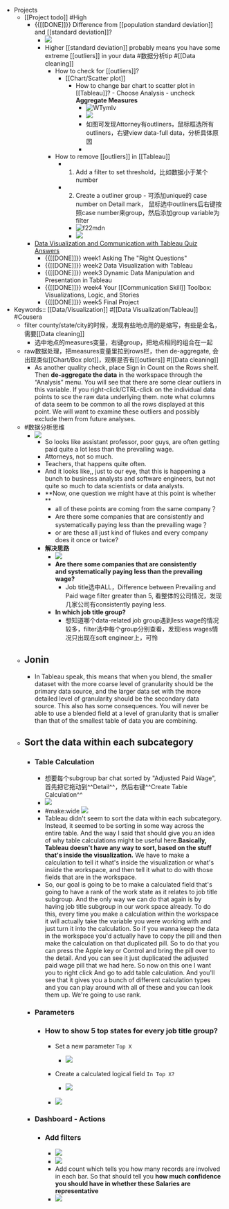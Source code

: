- Projects
    - [[Project todo]] #High
        - {{[[DONE]]}} Difference from [[population standard deviation]] and [[standard deviation]]?
            - ![](https://firebasestorage.googleapis.com/v0/b/firescript-577a2.appspot.com/o/imgs%2Fapp%2FFemFarm%2FCLSPr28M7M.png?alt=media&token=c056f875-2c18-4ea6-988e-4765b8f6a223)
            - Higher [[standard deviation]] probably means you have some extreme [[outliers]] in your data #数据分析tip #[[Data cleaning]]
                - How to check for [[outliers]]? 
                    - [[Chart/Scatter plot]]
                        - How to change bar chart to scatter plot in [[Tableau]]? - Choose Analysis - uncheck **Aggregate Measures**
                            - ![WTymlv](https://testksj.oss-cn-beijing.aliyuncs.com/uPic/WTymlv.png)
                            - ![](https://firebasestorage.googleapis.com/v0/b/firescript-577a2.appspot.com/o/imgs%2Fapp%2FFemFarm%2FUYlKQBmRUC.png?alt=media&token=a7f77e6a-7297-4d8e-b1ab-a1ef7181c58b)
                            - 如图可发现Attorney有outliners，鼠标框选所有outliners，右键view data-full data，分析具体原因
                            - 
                - How to remove [[outliers]] in [[Tableau]]
                    - 1. Add a filter to set threshold，比如数据小于某个number
                    - 2. Create a outliner group - 可添加unique的 case number on Detail mark， 鼠标选中outliners后右键按照case number来group，然后添加group variable为filter
                        - ![f22mdn](https://testksj.oss-cn-beijing.aliyuncs.com/uPic/f22mdn.png)
                        - ![](https://firebasestorage.googleapis.com/v0/b/firescript-577a2.appspot.com/o/imgs%2Fapp%2FFemFarm%2F2K_PImdznR.png?alt=media&token=ea59c4e6-89de-49f4-8a34-ec081e75aa1a)
        - [Data Visualization and Communication with Tableau Quiz Answers](https://networkingfunda.com/data-visualization-and-communication-with-tableau-quiz-answers/)
            - {{[[DONE]]}} week1 Asking The "Right Questions"
            - {{[[DONE]]}} week2 Data Visualization with Tableau
            - {{[[DONE]]}} week3 Dynamic Data Manipulation and Presentation in Tableau
            - {{[[DONE]]}} week4 Your [[Communication Skill]] Toolbox: Visualizations, Logic, and Stories
            - {{[[DONE]]}} week5 Final Project
- Keywords:: [[Data/Visualization]] #[[Data Visualization/Tableau]] #Cousera
    - filter county/state/city的时候，发现有些地点用的是缩写，有些是全名，需要[[Data cleaning]]
        - 选中地点的measures变量，右键group，把地点相同的组合在一起
    - raw数据处理，把measures变量里拉到rows栏，then de-aggregate, 会出现类似[[Chart/Box plot]]，观察是否有[[outliers]] #[[Data cleaning]] 
        - As another quality check, place Sign in Count on the Rows shelf. Then **de-aggregate the data** in the workspace through the “Analysis” menu. You will see that there are some clear outliers in this variable. If you right-click/CTRL-click on the individual data points to sce the raw data underlying them. note what columns of data seem to be common to all the rows displayed at this point. We will want to examine these outliers and possibly exclude them from future analyses.
    - #数据分析思维
        - ![](https://firebasestorage.googleapis.com/v0/b/firescript-577a2.appspot.com/o/imgs%2Fapp%2FFemFarm%2Fbokq2tpjIP.png?alt=media&token=d58d118c-45d5-4c72-9574-d81b28dd025b)
            - So looks like assistant professor, poor guys, are often getting paid quite a lot less than the prevailing wage.
            - Attorneys, not so much.
            - Teachers, that happens quite often.
            - And it looks like,, just to our eye, that this is happening a bunch to business analysts and software engineers, but not quite so much to data scientists or data analysts.
            - **Now, one question we might have at this point is whether ** 
                - all of these points are coming from the same company？
                - Are there some companies that are consistently and systematically paying less than the prevailing wage？
                - or are these all just kind of flukes and every company does it once or twice?
            - **解决思路**
                - ![](https://firebasestorage.googleapis.com/v0/b/firescript-577a2.appspot.com/o/imgs%2Fapp%2FFemFarm%2FUoHOBw6sUT.png?alt=media&token=c1928e7c-07ec-4737-ae8e-4d149d77ce0c)
                - **Are there some companies that are consistently and systematically paying less than the prevailing wage?**
                    - Job title选中ALL，Difference between Prevailing and Paid wage filter greater than 5, 看整体的公司情况，发现几家公司有consistently paying less.
                - **In which job title group?**
                    - 想知道哪个data-related job group遇到less wage的情况较多，filter选中每个group分别查看，发现less wages情况只出现在soft engineer上，可怜
    - ## Jonin
        - In Tableau speak, this means that when you blend, the smaller dataset with the more coarse level of granularity should be the primary data source, and the larger data set with the more detailed level of granularity should be the secondary data source. This also has some consequences. You will never be able to use a blended field at a level of granularity that is smaller than that of the smallest table of data you are combining.
    - ## Sort the data within each subcategory
        - ### Table Calculation
            - 想要每个subgroup bar chat sorted by "Adjusted Paid Wage", 首先把它拖动到^^Detail^^，然后右键^^Create Table Calculation^^
            - ![](https://firebasestorage.googleapis.com/v0/b/firescript-577a2.appspot.com/o/imgs%2Fapp%2FFemFarm%2FU6ixkDP2PN.png?alt=media&token=c244ea5b-cfcc-43d3-8e8e-cd9f993e7f52)
            - #make:wide ![](https://firebasestorage.googleapis.com/v0/b/firescript-577a2.appspot.com/o/imgs%2Fapp%2FFemFarm%2FlqYG8U5qa3.png?alt=media&token=3844eaa0-bb0e-4e22-b555-fd0672175cbb)
            - Tableau didn't seem to sort the data within each subcategory. Instead, it seemed to be sorting in some way across the entire table. And the way I said that should give you an idea of why table calculations might be useful here.**Basically, Tableau doesn't have any way to sort, based on the stuff that's inside the visualization.** We have to make a calculation to tell it what's inside the visualization or what's inside the workspace, and then tell it what to do with those fields that are in the workspace. 
            - So, our goal is going to be to make a calculated field that's going to have a rank of the work state as it relates to job title subgroup. And the only way we can do that again is by having job title subgroup in our work space already. To do this, every time you make a calculation within the workspace it will actually take the variable you were working with and just turn it into the calculation. So if you wanna keep the data in the workspace you'd actually have to copy the pill and then make the calculation on that duplicated pill. So to do that you can press the Apple key or Control and bring the pill over to the detail. And you can see it just duplicated the adjusted paid wage pill that we had here. So now on this one I want you to right click And go to add table calculation. And you'll see that it gives you a bunch of different calculation types and you can play around with all of these and you can look them up. We're going to use rank.
        - ### Parameters
            - ### How to show 5 top states for every job title group?
                - Set a new parameter `Top X`

                    - ![](https://firebasestorage.googleapis.com/v0/b/firescript-577a2.appspot.com/o/imgs%2Fapp%2FFemFarm%2FDH_E8sA6oE.png?alt=media&token=49b9ff2c-3eef-4a29-95d2-1b5132bb9330)
                - Create a calculated logical field `In Top X?`
                    - ![](https://firebasestorage.googleapis.com/v0/b/firescript-577a2.appspot.com/o/imgs%2Fapp%2FFemFarm%2FSgRrfraPdU.png?alt=media&token=f434434a-61b2-4f7c-b41f-86607e1ab53e)
                - ![](https://firebasestorage.googleapis.com/v0/b/firescript-577a2.appspot.com/o/imgs%2Fapp%2FFemFarm%2FhcWXUpUK2N.png?alt=media&token=a79b15be-9c8c-488d-a16c-54d4288f807a)
        - ### Dashboard - Actions
            - ### Add filters
                - ![](https://firebasestorage.googleapis.com/v0/b/firescript-577a2.appspot.com/o/imgs%2Fapp%2FFemFarm%2F3H0swDLx9l.png?alt=media&token=8af0573c-2eec-4689-9c33-d7b8c2becdaa)
                - ![](https://firebasestorage.googleapis.com/v0/b/firescript-577a2.appspot.com/o/imgs%2Fapp%2FFemFarm%2FMWhUQ6A-in.17.28%202.gif?alt=media&token=431dcaf6-12e0-48bf-8d10-071c8c68c705)
                - Add count which tells you how many records are involved in each bar. So that should tell you **how much confidence you should have in whether these Salaries are representative**
                - ![](https://firebasestorage.googleapis.com/v0/b/firescript-577a2.appspot.com/o/imgs%2Fapp%2FFemFarm%2F0tJzmhCu7r.png?alt=media&token=8251559b-fc40-4e04-a74c-16dbe38e18bf)
